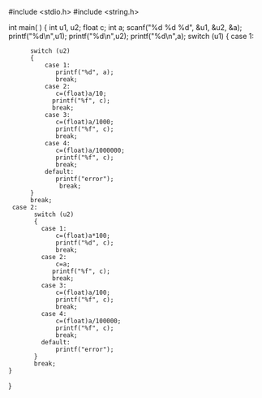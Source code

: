 #include <stdio.h>
#include <string.h>

int main( )
{
     int u1, u2; 
     float c; 
     int a;
     scanf("%d %d %d", &u1, &u2, &a); 
     printf("%d\n",u1);
     printf("%d\n",u2);
     printf("%d\n",a);
     switch (u1) 
    { 
        case 1:

          switch (u2) 
          {
              case 1:
                 printf("%d", a);
                 break;
              case 2:
                 c=(float)a/10;
                printf("%f", c);
                break;
              case 3:
                 c=(float)a/1000;
                 printf("%f", c);
                 break;
              case 4:
                 c=(float)a/1000000;
                 printf("%f", c);
                 break;
              default:
                 printf("error");
                  break;
          }
          break;
     case 2:
           switch (u2)
           { 
             case 1:
                 c=(float)a*100;
                 printf("%d", c);
                 break;
             case 2:
                 c=a;
                printf("%f", c);
                break;
             case 3:
                 c=(float)a/100;
                 printf("%f", c);
                 break;
             case 4:
                 c=(float)a/100000;
                 printf("%f", c);
                 break;
             default:
                 printf("error");
           }
           break;
    }
 }
 
 
 
 
 
 
 
 
 
 
 
 
 
 
